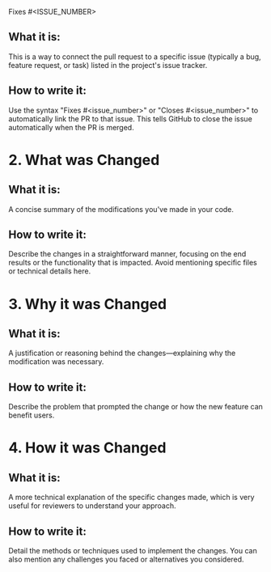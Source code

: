 Fixes #<ISSUE_NUMBER>
## What it is: 
This is a way to connect the pull request to a specific issue (typically a bug, feature request, or task) listed in the project's issue tracker.
## How to write it: 
Use the syntax "Fixes #<issue_number>" or "Closes #<issue_number>" to automatically link the PR to that issue. This tells GitHub to close the issue automatically when the PR is merged.

# 2. What was Changed
## What it is: 
A concise summary of the modifications you've made in your code.
## How to write it: 
Describe the changes in a straightforward manner, focusing on the end results or the functionality that is impacted. Avoid mentioning specific files or technical details here.

# 3. Why it was Changed
## What it is: 
A justification or reasoning behind the changes—explaining why the modification was necessary.
## How to write it: 
Describe the problem that prompted the change or how the new feature can benefit users.

# 4. How it was Changed
## What it is: 
A more technical explanation of the specific changes made, which is very useful for reviewers to understand your approach.
## How to write it: 
Detail the methods or techniques used to implement the changes. You can also mention any challenges you faced or alternatives you considered.